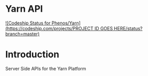 
# Yarn API

[ ![Codeship Status for Phenos/Yarn](https://codeship.com/projects/PROJECT ID GOES HERE/status?branch=master)](https://codeship.com/projects/PROJECTID)

# Introduction

Server Side APIs for the Yarn Platform



